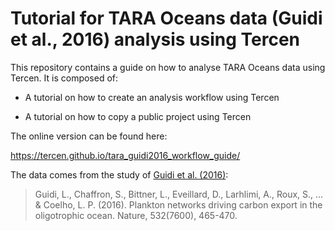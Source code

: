 # Tutorial for TARA Oceans data (Guidi et al., 2016) analysis using Tercen

This repository contains a guide on how to analyse TARA Oceans data using Tercen. It is composed of:

* A tutorial on how to create an analysis workflow using Tercen

* A tutorial on how to copy a public project using Tercen

The online version can be found here:

https://tercen.github.io/tara_guidi2016_workflow_guide/

The data comes from the study of [Guidi et al. (2016)](https://www.ncbi.nlm.nih.gov/pmc/articles/PMC4851848/):

> Guidi, L., Chaffron, S., Bittner, L., Eveillard, D., Larhlimi, A., Roux, S., ... & Coelho, L. P. (2016). Plankton networks driving carbon export in the oligotrophic ocean. Nature, 532(7600), 465-470.
